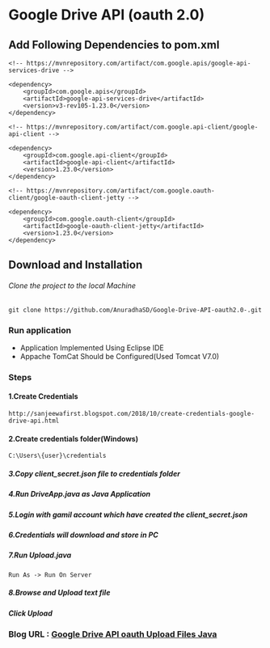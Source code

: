 # Google Drive API (oauth 2.0)

## Add Following Dependencies to pom.xml
```
<!-- https://mvnrepository.com/artifact/com.google.apis/google-api-services-drive -->

<dependency>
    <groupId>com.google.apis</groupId>
    <artifactId>google-api-services-drive</artifactId>
    <version>v3-rev105-1.23.0</version>
</dependency>

<!-- https://mvnrepository.com/artifact/com.google.api-client/google-api-client -->

<dependency>
    <groupId>com.google.api-client</groupId>
    <artifactId>google-api-client</artifactId>
    <version>1.23.0</version>
</dependency>
 
<!-- https://mvnrepository.com/artifact/com.google.oauth-client/google-oauth-client-jetty -->

<dependency>
    <groupId>com.google.oauth-client</groupId>
    <artifactId>google-oauth-client-jetty</artifactId>
    <version>1.23.0</version>
</dependency>
```

## Download and Installation

###### Clone the project to the local Machine

```
git clone https://github.com/AnuradhaSD/Google-Drive-API-oauth2.0-.git

```
### Run application

- Application Implemented Using Eclipse IDE
- Appache TomCat Should be Configured(Used Tomcat V7.0)

### Steps

#### 1.Create Credentials 
```
http://sanjeewafirst.blogspot.com/2018/10/create-credentials-google-drive-api.html

```
#### 2.Create credentials folder(Windows)
```
C:\Users\{user}\credentials

```
##### 3.Copy client_secret.json file to credentials folder 
##### 4.Run DriveApp.java as Java Application 
##### 5.Login with gamil account which have created the client_secret.json
##### 6.Credentials will download and store in PC
##### 7.Run Upload.java 
```
Run As -> Run On Server

```
##### 8.Browse and Upload text file
##### Click Upload

### Blog URL : [Google Drive API oauth Upload Files Java](http://sanjeewafirst.blogspot.com/2018/10/google-drive-api-oauth-20-upload-files.html)

